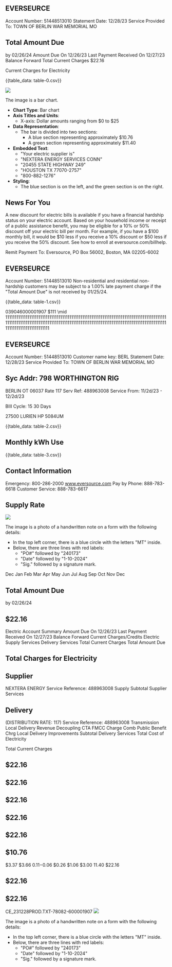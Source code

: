 ## EVERSEURCE

Account Number: 51448513010
Statement Date: 12/28/23
Service Provided To:
TOWN OF BERLIN WAR MEMORIAL MO

## Total Amount Due

by 02/26/24
Amount Due On 12/26/23
Last Payment Received On 12/27/23
Balance Forward
Total Current Charges
\$22.16

Current Charges for Electricity

{{table_data: table-0.csv}}

![](images/img-0.jpeg)

The image is a bar chart.

- **Chart Type**: Bar chart
- **Axis Titles and Units**: 
  - X-axis: Dollar amounts ranging from $0 to $25
- **Data Representation**:
  - The bar is divided into two sections:
    - A blue section representing approximately $10.76
    - A green section representing approximately $11.40
- **Embedded Text**:
  - "Your electric supplier is"
  - "NEXTERA ENERGY SERVICES CONN"
  - "20455 STATE HIGHWAY 249"
  - "HOUSTON TX 77070-2757"
  - "800-882-1276"
- **Styling**:
  - The blue section is on the left, and the green section is on the right.

## News For You

A new discount for electric bills is available if you have a financial hardship status on your electric account. Based on your household income or receipt of a public assistance benefit, you may be eligible for a $10 \%$ or $50 \%$ discount off your electric bill per month. For example, if you have a $\$ 100$ monthly bill, it would be $\$ 10$ less if you receive a $10 \%$ discount or $\$ 50$ less if you receive the $50 \%$ discount. See how to enroll at eversource.com/billhelp.

Remit Payment To: Eversource, PO Box 56002, Boston, MA 02205-6002

## EVERSEURCE

Account Number: 51448513010
Non-residential and residential non-hardship customers may be subject to a $1.00 \%$ late payment charge if the "Total Amount Due" is not received by $01 / 25 / 24$.

{{table_data: table-1.csv}}

039046000001907
$111 \mid 11111111111111111111111111111111111111111111111111111111111111111111111111111111111111111111111111111111111111111111111111111111111111111111111111111111111111111111111111111111111111111111111111111111

## EVERSEURCE

Account Number: 51448513010
Customer name key: BERL
Statement Date: 12/28/23
Service Provided To:
TOWN OF BERLIN WAR MEMORIAL MO

## Syc Addr: 798 WORTHINGTON RIG

BERLIN OT 06037
Rate 117 Serv Ref: 488963008
Service From: 11/2d/23 - 12/2d/23

BIII Cycle: 15
30 Days

27500 LURIEN HP 5084UM

{{table_data: table-2.csv}}

## Monthly kWh Use

{{table_data: table-3.csv}}

## Contact Information

Emergency: 800-286-2000
www.eversource.com
Pay by Phone: 888-783-6618
Customer Service: 888-783-6617

## Supply Rate

![](images/img-2.jpeg)

The image is a photo of a handwritten note on a form with the following details:

- In the top left corner, there is a blue circle with the letters "MT" inside.
- Below, there are three lines with red labels:
  - "PO#" followed by "240173"
  - "Date" followed by "1-10-2024"
  - "Sig." followed by a signature mark.

Dec Jan Feb Mar Apr May Jun Jul Aug Sep Oct Nov Dec

## Total Amount Due

by $02 / 26 / 24$

## $22.16

Electric Account Summary
Amount Due On 12/26/23
Last Payment Received On 12/27/23
Balance Forward
Current Charges/Credits
Electric Supply Services
Delivery Services
Total Current Charges
Total Amount Due

## Total Charges for Electricity

## Supplier

NEXTERA ENERGY
Service Reference: 488963008
Supply
Subtotal Supplier Services

## Delivery

(DISTRIBUTION RATE: 117)
Service Reference: 488963008
Transmission
Local Delivery
Revenue Decoupling
CTA
FMCC Charge
Comb Public Benefit Chrg
Local Delivery Improvements
Subtotal Delivery Services
Total Cost of Electricity

Total Current Charges

## $22.16

## $22.16

## $22.16

## $22.16

## $22.16

## $10.76

$3.37
$3.66
$0.11
-$0.06
$0.26
$1.06
$3.00
$11.40$
$22.16

## $22.16

## $22.16

CE_231228PROD.TXT-78082-600001907
![](images/img-2.jpeg)

The image is a photo of a handwritten note on a form with the following details:

- In the top left corner, there is a blue circle with the letters "MT" inside.
- Below, there are three lines with red labels:
  - "PO#" followed by "240173"
  - "Date" followed by "1-10-2024"
  - "Sig." followed by a signature mark.
